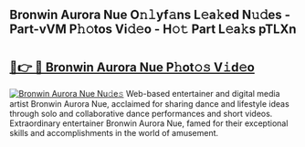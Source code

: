 ## Bronwin Aurora Nue O𝚗𝚕yf𝚊ns L𝚎a𝚔ed N𝚞𝚍es - Part-vVM P𝚑𝚘tos Vi𝚍𝚎o - H𝚘𝚝 Part L𝚎a𝚔s pTLXn

# <h2><a href="http://kfbtjh.oniu.top/?m=Bronwin+Aurora+Nue">🔗👉 🔴 Bronwin Aurora Nue P𝚑ot𝚘𝚜 V𝚒d𝚎o</a></h2>

[![Bronwin Aurora Nue Nu𝚍e𝚜](https://i.imgur.com/0qMVB7G.gif)](http://kfbtjh.oniu.top/?m=Bronwin+Aurora+Nue)
Web-based entertainer and digital media artist Bronwin Aurora Nue, acclaimed for sharing dance and lifestyle ideas through solo and collaborative dance performances and short videos. Extraordinary entertainer Bronwin Aurora Nue, famed for their exceptional skills and accomplishments in the world of amusement.  
